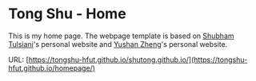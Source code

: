 # Tong Shu - Home

This is my home page.
The webpage template is based on [Shubham Tulsiani](http://people.eecs.berkeley.edu/~shubhtuls/)'s personal website and [Yushan Zheng](https://zhengyushan.github.io/)'s personal website.

URL: [https://tongshu-hfut.github.io/shutong.github.io/](https://tongshu-hfut.github.io/homepage/)

